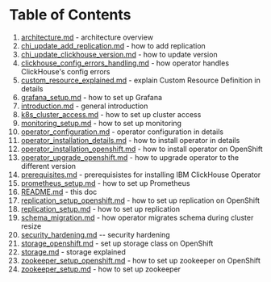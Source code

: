 # Table of Contents
1. [architecture.md](./architecture.md) - architecture overview
1. [chi_update_add_replication.md](https://github.com/Altinity/clickhouse-operator/blob/master/docs/chi_update_add_replication.md) - how to add replication
1. [chi_update_clickhouse_version.md](https://github.com/Altinity/clickhouse-operator/blob/master/docs/chi_update_clickhouse_version.md) - how to update version
1. [clickhouse_config_errors_handling.md](https://github.com/Altinity/clickhouse-operator/blob/master/docs/clickhouse_config_errors_handling.md) - how operator handles ClickHouse's config errors
1. [custom_resource_explained.md](https://github.com/Altinity/clickhouse-operator/blob/master/docs/custom_resource_explained.md) - explain Custom Resource Definition in details
1. [grafana_setup.md](https://github.com/Altinity/clickhouse-operator/blob/master/docs/grafana_setup.md) - how to set up Grafana
1. [introduction.md](https://github.com/Altinity/clickhouse-operator/blob/master/docs/introduction.md) - general introduction
1. [k8s_cluster_access.md](https://github.com/Altinity/clickhouse-operator/blob/master/docs/k8s_cluster_access.md) - how to set up cluster access
1. [monitoring_setup.md](https://github.com/Altinity/clickhouse-operator/blob/master/docs/monitoring_setup.md) - how to set up monitoring
1. [operator_configuration.md](https://github.com/Altinity/clickhouse-operator/blob/master/docs/operator_configuration.md) - operator configuration in details
1. [operator_installation_details.md](https://github.com/Altinity/clickhouse-operator/blob/master/docs/operator_installation_details.md) - how to install operator in details
1. [operator_installation_openshift.md](./operator_installation_openshift.md) - how to install operator on OpenShift
1. [operator_upgrade_openshift.md](./operator_upgrade_openshift.md) - how to upgrade operator to the different version
1. [prerequisites.md](.prerequisistes.md) - prerequisistes for installing IBM ClickHouse Operator
1. [prometheus_setup.md](https://github.com/Altinity/clickhouse-operator/blob/master/docs/prometheus_setup.md) - how to set up Prometheus
1. [README.md](./README.md) - this doc
1. [replication_setup_openshift.md](./replication_setup_openshift.md) - how to set up replication on OpenShift
1. [replication_setup.md](https://github.com/Altinity/clickhouse-operator/blob/master/docs/replication_setup.md) - how to set up replication
1. [schema_migration.md](https://github.com/Altinity/clickhouse-operator/blob/master/docs/schema_migration.md) - how operator migrates schema during cluster resize
1. [security_hardening.md](https://github.com/Altinity/clickhouse-operator/blob/master/docs/security_hardening.md) -- security hardening
1. [storage_openshift.md](./storage_openshift.md) - set up storage class on OpenShift
1. [storage.md](https://github.com/Altinity/clickhouse-operator/blob/master/docs/storage.md) - storage explained
1. [zookeeper_setup_openshift.md](./zookeeper_setup_openshift.md) - how to set up zookeeper on OpenShift
1. [zookeeper_setup.md](https://github.com/Altinity/clickhouse-operator/blob/master/docs/zookeeper_setup.md) - how to set up zookeeper
